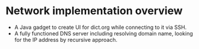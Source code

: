 # Network implementation overview

- A Java gadget to create UI for dict.org while connecting to it via SSH.
- A fully functioned DNS server including resolving domain name, looking for the IP address by recursive approach.
